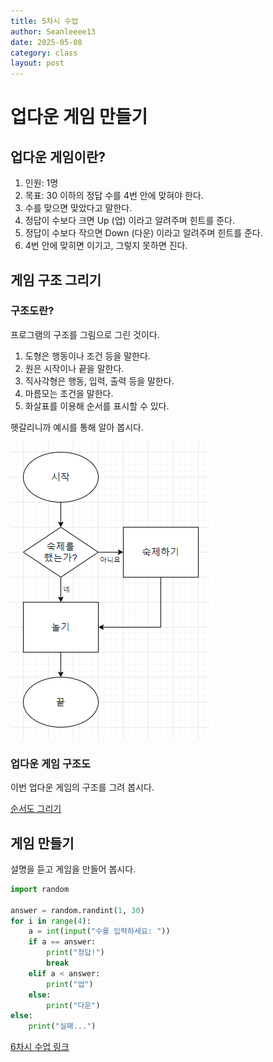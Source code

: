 ```yaml
---
title: 5차시 수업
author: Seanleeee13
date: 2025-05-08
category: class
layout: post
---
```


# 업다운 게임 만들기

## 업다운 게임이란?

1. 인원: 1명
2. 목표: 30 이하의 정답 수를 4번 안에 맞혀야 한다.
3. 수를 맞으면 맞았다고 말한다.
4. 정답이 수보다 크면 Up (업) 이라고 알려주며 힌트를 준다.
5. 정답이 수보다 작으면 Down (다운) 이라고 알려주며 힌트를 준다.
6. 4번 안에 맞히면 이기고, 그렇지 못하면 진다.

## 게임 구조 그리기

### 구조도란?

프로그램의 구조를 그림으로 그린 것이다.

1. 도형은 행동이나 조건 등을 말한다.
2. 원은 시작이나 끝을 말한다.
3. 직사각형은 행동, 입력, 출력 등을 말한다.
4. 마름모는 조건을 말한다.
5. 화살표를 이용해 순서를 표시할 수 있다.

헷갈리니까 예시를 통해 알아 봅시다. 

![](/assets/gitbook/images/class/move.png)

### 업다운 게임 구조도

이번 업다운 게임의 구조를 그려 봅시다.

[순서도 그리기](https://app.diagrams.net)

## 게임 만들기

설명을 듣고 게임을 만들어 봅시다.

```python
import random

answer = random.randint(1, 30)
for i in range(4):
    a = int(input("수를 입력하세요: "))
    if a == answer:
        print("정답!")
        break
    elif a < answer:
        print("업")
    else:
        print("다운")
else:
    print("실패...")
```

[6차시 수업 링크](/class/2025-05-09-6th-class.html)